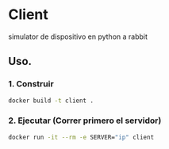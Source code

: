 # Client
simulator de dispositivo en python a rabbit

## Uso.
### 1. Construir
```bash
docker build -t client .
```

### 2. Ejecutar (Correr primero el servidor)
```bash
docker run -it --rm -e SERVER="ip" client
```
